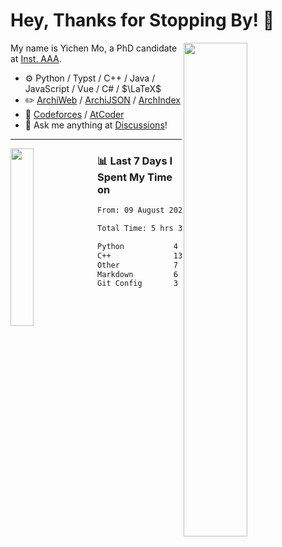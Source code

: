 # Hey, Thanks for Stopping By! 🦭

<picture>
    <source media="(prefers-color-scheme: dark)" srcset="https://github-readme-stats.vercel.app/api?username=amomorning&show_icons=true&theme=noctis_minimus&hide=issues">
    <img align="right" width="45%" src="https://github-readme-stats.vercel.app/api?username=amomorning&show_icons=true&theme=graywhite&hide=issues">
</picture>


My name is Yichen Mo, a PhD candidate at [Inst. AAA](https://archialgo.com).

-   :gear: Python / Typst / C++ / Java / JavaScript / Vue / C# / $\LaTeX$ 
-   :pencil2: [ArchiWeb](https://web.archialgo.com) / [ArchiJSON](https://www.food4rhino.com/en/app/archijson) / [ArchIndex](https://index.archialgo.com/) 
-   :abacus: [Codeforces](https://codeforces.com/profile/LaPluma) / [AtCoder](https://atcoder.jp/users/amomorning)
-   :thought_balloon: Ask me anything at [Discussions](https://github.com/amomorning/amomorning/discussions/new)!


---

<picture>
    <source media="(prefers-color-scheme: dark)" srcset="https://github-readme-stats.vercel.app/api/top-langs/?username=amomorning&hide=Mathematica&theme=noctis_minimus">
    <img align="left" width="27%" src="https://github-readme-stats.vercel.app/api/top-langs/?username=amomorning&hide=Mathematica&theme=graywhite">
</picture>

  
### 📊 Last 7 Days I Spent My Time on

<!--START_SECTION:waka-->

```txt
From: 09 August 2024 - To: 16 August 2024

Total Time: 5 hrs 35 mins

Python           4 hrs 58 mins   ██████████████████████▒░░   89.10 %
C++              13 mins         █░░░░░░░░░░░░░░░░░░░░░░░░   03.92 %
Other            7 mins          ▓░░░░░░░░░░░░░░░░░░░░░░░░   02.28 %
Markdown         6 mins          ▒░░░░░░░░░░░░░░░░░░░░░░░░   01.80 %
Git Config       3 mins          ▒░░░░░░░░░░░░░░░░░░░░░░░░   01.05 %
```

<!--END_SECTION:waka-->　　
